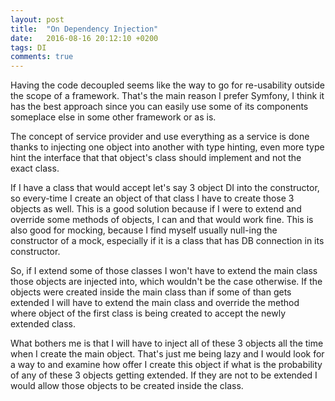 ```yaml
---
layout: post
title:  "On Dependency Injection"
date:   2016-08-16 20:12:10 +0200
tags: DI
comments: true
--- 
```


Having the code decoupled seems like the way to go for re-usability outside the scope of a framework. That's the main reason I prefer Symfony, I think it has the best approach since you can easily use some of its components someplace else in some other framework or as is.

The concept of service provider and use everything as a service is done thanks to injecting one object into another with type hinting, even more type hint the interface that that object's class should implement and not the exact class. 

If I have a class that would accept let's say 3 object DI into the constructor, so every-time I create an object of that class I have to create those 3 objects as well. This is a good solution because if I were to extend and override some methods of objects, I can and that would work fine. This is also good for mocking, because I find myself usually null-ing the constructor of a mock, especially if it is a class that has DB connection in its constructor. 

So, if I extend some of those classes I won't have to extend the main class those objects are injected into, which wouldn't be the case otherwise. If the objects were created inside the main class than if some of than gets extended I will have to extend the main class and override the method where object of the first class is being created to accept the newly extended class.

What bothers me is that I will have to inject all of these 3 objects all the time when I create the main object. That's just me being lazy and I would look for a way to and examine how offer I create this object if what is the probability of any of these 3 objects getting extended. If they are not to be extended I would allow those objects to be created inside the class.